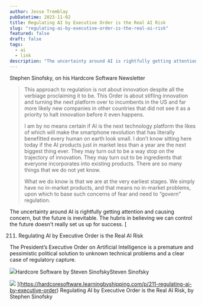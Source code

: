 ```yaml
---
author: Jesse Tremblay
pubDatetime: 2023-11-02
title: Regulating AI by Executive Order is the Real AI Risk
slug: "regulating-ai-by-executive-order-is-the-real-ai-risk"
featured: false
draft: false
tags:
  - ai
  - link
description: "The uncertainty around AI is rightfully getting attention and causing concern, but the future is inevitable. The hubris in believing we can control the future doesn't really"
---
```


Stephen Sinofsky, on his Hardcore Software Newsletter

> This approach to regulation is not about innovation despite all the verbiage proclaiming it to be. This Order is about stifling innovation and turning the next platform over to incumbents in the US and far more likely new companies in other countries that did not see it as a priority to halt innovation before it even happens.
>
> I am by no means certain if AI is the next technology platform the likes of which will make the smartphone revolution that has literally benefitted every human on earth look small. I don’t know sitting here today if the AI products just in market less than a year are the next biggest thing ever. They may turn out to be a way stop on the trajectory of innovation. They may turn out to be ingredients that everyone incorporates into existing products. There are so many things that we do not yet know.
>
> What we do know is that we are at the very earliest stages. We simply have no in-market products, and that means no in-market problems, upon which to base such concerns of fear and need to “govern” regulation.

The uncertainty around AI is rightfully getting attention and causing concern, but the future is inevitable. The hubris in believing we can control the future doesn't really set us up for success.
[

211. Regulating AI by Executive Order is the Real AI Risk

The President’s Executive Order on Artificial Intelligence is a premature and pessimistic political solution to unknown technical problems and a clear case of regulatory capture.

![](https://substackcdn.com/image/fetch/f_auto,q_auto:good,fl_progressive:steep/https%3A%2F%2Fbucketeer-e05bbc84-baa3-437e-9518-adb32be77984.s3.amazonaws.com%2Fpublic%2Fimages%2Ff40dff32-cc49-44d8-8041-be219cce6059%2Fapple-touch-icon-180x180.png)Hardcore Software by Steven SinofskySteven Sinofsky

![](https://substackcdn.com/image/fetch/w_1200,h_600,c_fill,f_jpg,q_auto:good,fl_progressive:steep,g_auto/https%3A%2F%2Fsubstack-post-media.s3.amazonaws.com%2Fpublic%2Fimages%2F8698480b-47bb-4cab-83ea-5999b3cb478c_1247x769.jpeg)
](https://hardcoresoftware.learningbyshipping.com/p/211-regulating-ai-by-executive-order)
Regulating AI by Executive Order is the Real AI Risk, by Stephen Sinofsky
